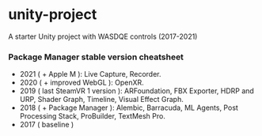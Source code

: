 # unity-project
A starter Unity project with WASDQE controls (2017-2021)

### Package Manager stable version cheatsheet
* 2021 ( + Apple M ): Live Capture, Recorder.
* 2020 ( + improved WebGL ): OpenXR.
* 2019 ( last SteamVR 1 version ): ARFoundation, FBX Exporter, HDRP and URP, Shader Graph, Timeline, Visual Effect Graph.
* 2018 ( + Package Manager ): Alembic, Barracuda, ML Agents, Post Processing Stack, ProBuilder, TextMesh Pro.
* 2017 ( baseline )
